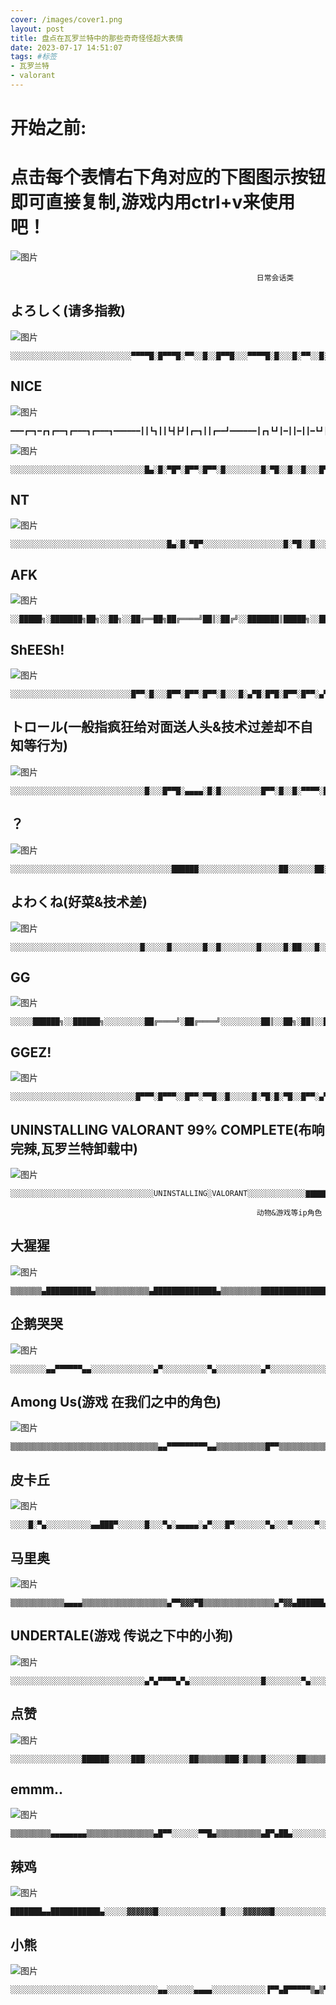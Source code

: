 ```yaml
---
cover: /images/cover1.png
layout: post
title: 盘点在瓦罗兰特中的那些奇奇怪怪超大表情
date: 2023-07-17 14:51:07
tags: #标签
- 瓦罗兰特
- valorant
---
```

开始之前:
===
点击每个表情右下角对应的下图图示按钮即可直接复制,游戏内用ctrl+v来使用吧！
===
![图片](/images/qq.png "点击")

                                                           日常会话类
## よろしく(请多指教)

![图片](/images/2022-09-28_00h10_46.png)

```
░░░░░░░░░░░░░░░░░░░░░░░░░░░▀▀▀▀█░█▀▀▀█░▀▀░░█░░█▀▀█░░░▀▀▀▀█░█░░░█░▀▀░░█░▀▀░░█░░░▀▀▀▀▀░▀▀▀▀▀░▀▀▀▀░░░▀▀▀▀░░░░░░░░░░░░░░░░░░░░░░░░░░░░
```

                                                           
## NICE
![图片](/images/2022-09-27_23h33_06.png)

```
━━━┏━┓━┏┓┏━━┓┏━━━┓┏━━━┓━━━━━━┃┃┗┓┃┃┗┫┣┛┃┏━┓┃┃┏━━┛━━━━━━┃┏┓┗┛┃━┃┃━┃┃━┗┛┃┗━━┓━━━━━━┃┃┗┓┃┃━┃┃━┃┃━┏┓┃┏━━┛━━━━━━┃┃━┃┃┃┏┫┣┓┃┗━┛┃┃┗━━┓━━━━━━┗┛━┗━┛┗━━┛┗━━━┛┗━━━┛━━━
```
                                                      
![图片](/images/2022-09-27_23h34_11.png)
```
░░░░░░░░░░░░░░░░░░░░░░░░░░░░░░█▄░█░▀█▀░█▀▀░█▀▀░█░░░░░░░░█░▀█░░█░░█░░░█▀▀░▀░░░░░░░░▀░░▀░▀▀▀░▀▀▀░▀▀▀░▀░░░░░░░░░░░░░░░░░░░░░░░░░░░░░░
```

                                                           
## NT

![图片](/images/2022-09-27_23h35_13.png)

```
░░░░░░░░░░░░░░░░░░░░░░░░░░░░░░░░░░░█▄░█░▀█▀░░░░░░░░░░░░░░░░░░█░▀█░░█░░░░░░░░░░░░░░░░░░░▀░░▀░░▀░░░░░░░░░░░░░░░░░░░░░░░░░░░░░░░░░░░░
```

                                                           
## AFK

![图片](/images/2022-09-27_23h35_53.png "AFK")

```
░░█████╗░███████╗██╗░░██╗░░██╔══██╗██╔════╝██║░██╔╝░░███████║█████╗░░█████═╝░░░██╔══██║██╔══╝░░██╔═██╗░░░██║░░██║██║░░░░░██║░╚██╗░░╚═╝░░╚═╝╚═╝░░░░░╚═╝░░╚═╝░
```

                                                           
## ShEESh!

![图片](/images/2022-09-27_23h37_12.png "ShEESh!")

```
░░░░░░░░░░░░░░░░░░░░░░░░░░░█▀▀░█░░░█▀▀░█▀▀░█▀▀░█░░░█░▄▀█░█▀█░█▀▀░█▀▀░▄▀█░█▀█░▀░▀▀▀░▀░▀░▀▀▀░▀▀▀░▀▀▀░▀░▀░▀░░░░░░░░░░░░░░░░░░░░░░░░░░
```

                                                           
## トロール(一般指疯狂给对面送人头&技术过差却不自知等行为)

![图片](/images/2022-09-27_23h38_21.png "トロール")

```
░░░░░░░░░░░░░░░░░░░░░░░░░░░░░░█░░░█▀▀█░▄▄▄▄░█░█░░░░░░░░░█▀▀░█░░█░▀▀▀▀░█░█░░░░░░░░░▀░░░▀▀▀▀░░░░░░▀░▀▀░░░░
```

                                                           
## ？

![图片](/images/2022-09-27_23h39_28.png "？")

```
░░░░░░░░░░░░░░░░░░░░░░░░░░░░░░░░░░░░██████░░░░░░░░░░░░░░░░░░██░░░░░░██░░░░░░░░░░░░░░██░░░░░░░░░░██░░░░░░░░░░░░██░░░░░░░░░░██░░░░░░░░░░░░░░░░░░░░░░░░██░░░░░░░░░░░░░░░░░░░░░░██░░░░░░░░░░░░░░░░░░░░░░██░░░░░░░░░░░░░░░░░░░░░░██░░░░░░░░░░░░░░░░░░░░░░░░██░░░░░░░░░░░░░░░░░░░░░░░░░░░░░░░░░░░░░░░░░░░░░░░░░░██░░░░░░░░░░░░░░░░░░░░░░░░██░░░░░░░░░░░░░░░░░░░░░░░░░░░░░░░░░░░░░░
```

                                                           
## よわくね(好菜&技术差)

![图片](/images/2022-09-27_23h40_10.png "よわくね")

```
░░░░░░░░░░░░░░░░░░░░░░░░░░░░░█░░░░░█░░░░░░░█░░█░░░░░░░░█░░░░░█░██░░░█░░██░██░░░░░███░░███░░█░█░░░░██░░█░░░░█░░░░░█░░░█░█░░░░█░░░█░░░░█░░░░██░░░█░█░░░██░░░█░░████░░░██░░░█░░█░░██░░██░░██░░█░░░█░░██░░░█░░█░░███
```

                                                           
## GG

![图片](/images/2022-09-27_23h27_04.png "GG")

```
░░░░░██████╗░░██████╗░░░░░░░░░██╔════╝░██╔════╝░░░░░░░░░██║░░██╗░██║░░██╗░░░░░░░░░██║░░╚██╗██║░░╚██╗░░░░░░░░╚██████╔╝╚██████╔╝░░░░░░░░░╚═════╝░░╚═════╝░░░░░
```

                                                           
## GGEZ!

![图片](/images/2022-09-27_23h41_47.png "GGEZ!")

```
░░░░░░░░░░░░░░░░░░░░░░░░░░░░█▀▀▀░█▀▀▀░░█▀▀░▀▀█░░█░░░░░█░▀█░█░▀█░░█▀▀░▄▀░░░▀░░░░░▀▀▀▀░▀▀▀▀░░▀▀▀░▀▀▀░░▀░░░░░░░░░░░░░░░░░░░░░░░░░░░░░
```

                                                           
## UNINSTALLING VALORANT 99% COMPLETE(布响完辣,瓦罗兰特卸载中)

![图片](/images/2022-09-27_23h43_18.png "valo")
```
░░░░░░░░░░░░░░░░░░░░░░░░░░░░░░░░UNINSTALLING░VALORANT░░░░░░░░░░░░░▇▇▇▇▇▇▇▇▇▇▇▇▇▇▢░░░░░░░░░░░░░╭━╮╭━╮╭╮░╱░░░░░░░░░░░░░░░░╰━┫╰━┫╰╯╱╭╮░░░░░░░░░░░░░░░╰━╯╰━╯░╱░╰╯░░░░░░░░░░░░░░░░░COMPLETE░░░░░░░░░░░░░░░░░░░░░░░░░░░░░░░░░░░░░░░
```

                                                           
                                                           动物&游戏等ip角色
## 大猩猩

![图片](/images/2022-09-27_23h48_00.png "大猩猩")

```
▒▒▒▒▒▒▒▄██████████▄▒▒▒▒▒▒▒▒▒▒▒▒▄██████████████▄▒▒▒▒▒▒▒▒▒██████████████████▒▒▒▒▒▒▒▐███▀▀▀▀▀██▀▀▀▀▀███▌▒▒▒▒▒▒███▒▒▌■▐▒▒▒▒▌■▐▒▒███▒▒▒▒▒▒▐██▄▒▀▀▀▒▒▒▒▀▀▀▒▄██▌▒▒▒▒▒▒▒▀████▒▄▄▒▒▄▄▒████▀▒▒▒▒▒▒▒▒▐███▒▒▒▀▒▒▀▒▒▒███▌▒▒▒▒▒▒▒▒███▒▒▒▒▒▒▒▒▒▒▒▒███▒▒▒▒▒▒▒▒▒██▒▒▀▀▀▀▀▀▀▀▒▒██▒▒▒▒▒▒▒▒▒▒▐██▄▒▒▒▒▒▒▒▒▄██▌▒▒▒▒▒▒▒▒▒▒▒▀████████████▀▒▒▒▒▒▒
```

                                                           
## 企鹅哭哭

![图片](/images/2022-09-27_23h48_43.png "企鹅哭哭")

```
░░░░░░░░▄▄▀▀▀▀▀▀▄▄░░░░░░░░░░░░░░▄▀░░░░░░░░░░▀▄░░░░░░░░░░▄▀░░░░░░░░░░░░░░▀▄░░░░░░░▄░░░░░░░░░░░░░░░░░░▄░░░░░▄░░░▄▄░░░░░░░░░░▄▄░░░▄░░░░░░░▌░░█░░░░░░░░▐░░█░░░░░░░▌░░▀██▀░▄████▄░▒▀██░░▐░░░░░░░▒▒▒▒░█▄▄▄▄█░▒▒▒▒░░░░░░░▀░░▒▒░░░░░░░░░░▒▒▒░░▀░░░░░░▀▄░▒░░░░░░░░░░▒▒░▄▀░░░░░░░░░▀▄▒░░░░░░░░░▒░▄▀░░░░░░░░░░░░░▀▀▀▀▀▀▀▀▀▀░░░░░░░░
```

                                                           
## Among Us(游戏 在我们之中的角色)

![图片](/images/2022-09-27_23h49_31.png "Among Us")

```
▒▒▒▒▒▒▒▒▒▒▒▒▒▒▒▒▒▒▒▒▒▒▒▒▒▒▒▒▒▒▒▒▒▄▄▀▀▀▀▀▀▀▀▀▄▄▒▒▒▒▒▒▒▒▒▒▒█▀▀▒▒▒▒▒▒▒▒▒▒▒▒▀▄▒▒▒▒▒▒▒▄██▄▄▄▄▄▄▄▄▒▒▒▒▒▒▒█▒▒▒▒▒▒█▀▒▒▒▒▒▒▒▒▒▒█▒▒▒▒▒▒█▀▀▄▒▒▒█▒▒▒▒▒▒▒▒▒▒▒█▒▒▒▒▒▒█▒▒█▒▒▒▒▀▄▄▄▄▄▄▄▄▄▄▀▒▒▒▒▒▒█▒▒█▒▒▒▒▒█▒▒▒▒▒▒▒▒▒▒▒▒▒▒▒▒█▒▒█▒▒▒▒▒█▒▒▒▒▒▒▒▒▒▒▒▒▒▒▒▒█▒▒█▒▒▒▒▒█▒▒▒▒▒▒▒▒▒▒▒▒▒▒▒▒█▒▒█▒▒▒▒▒█▒▒▒▒▒▒▒▒▒▒▒▒▒▒▒▒█▒▒█▒
```

                                                           
## 皮卡丘

![图片](/images/2022-09-27_23h50_14.png "皮卡丘")

```
░░░░█░▀▄░░░░░░░░░░▄▄███▀░░░░░░█░░░▀▄░▄▄▄▄▄░▄▀░░░█▀░░░░░░░▀▄░░░▀░░░░░▀░░░▄▀░░░░░░░░░░░▌░▄▄░░░▄▄░▐▀▀░░░░░░░░░░░░▐░░█▄░░░▄█░░▌▄▄▀▀▀▀█░░░░░░▌▄▄▀▀░▄░▀▀▄▄▐░░░░░░█░░░▄▀▀▐▀▀░░░░░░░▀▀▌▄▄▄░░░█░░░█░░░▀▄░░░░░░░▄▀░░░░█▀▀▀
```

                                                           
## 马里奥

![图片](/images/2022-09-27_23h50_44.png "马里奥")

```
▒▒▒▒▒▒▒▒▒▒▒▒▄▄▄▄▒▒▒▒▒▒▒▒▒▒▒▒▒▒▒▒▒▒▒▄▀▀▓▓▓▀█▒▒▒▒▒▒▒▒▒▒▒▒▒▒▒▒▄▀▓▓▄██████▄▒▒▒▒▒▒▒▒▒▒▒▒▒▄█▄█▀░░▄░▄░█▀▒▒▒▒▒▒▒▒▒▒▒▒▄▀░██▄░░▀░▀░▀▄▒▒▒▒▒▒▒▒▒▒▒▒▀▄░░▀░▄█▄▄░░▄█▄▒▒▒▒▒▒▒▒▒▒▒▒▒▀█▄▄░░▀▀▀█▀▒▒▒▒▒▒▒▒▒▒▒▒▒▒▄▀▓▓▓▀██▀▀█▄▀▀▄▒▒▒▒▒▒▒▒▒▒█▓▓▄▀▀▀▄█▄▓▓▀█░█▒▒▒▒▒▒▒▒▒▒▀▄█░░░░░█▀▀▄▄▀█▒▒▒▒▒▒▒▒▒▒▒▒▄▀▀▄▄▄██▄▄█▀▓▓█▒▒▒▒▒▒▒▒▒▒█▀▓█████████▓▓▓█▒▒▒▒▒▒▒▒▒▒█▓▓██▀▀▀▒▒▒▀▄▄█▀▒▒▒▒▒▒▒▒▒▒▒▀▀▒▒▒▒▒▒▒▒▒▒▒▒▒▒▒▒▒▒
```

                                                           
## UNDERTALE(游戏 传说之下中的小狗)

![图片](/images/2022-09-27_23h51_47.png "UNDERTALE")

```
░░░░░░░░░░░░░░░░░░░░░░░░░░░░░░▄▀▄▀▀▀▀▄▀▄░░░░░░░░░░░░░░░░█░░░░░░░░▀▄░░░░░░▄░░░░░░░█░░▀░░▀░░░░░▀▄▄░░█░█░░░░░░█░▄░█▀░▄░░░░░░░▀▀░░█░░░░░░█░░▀▀▀▀░░░░░░░░░░░░█░░░░░░█░░░░░░░░░░░░░░░░░░█░░░░░░█░░░░░░░░░░░░░░░░░░█░░░░░░░█░░▄▄░░▄▄▄▄░░▄▄░░█░░░░░░░░█░▄▀█░▄▀░░█░▄▀█░▄▀░░░░░░░░░▀░░░▀░░░░░▀░░░▀░░░░░░
```

                                                           
## 点赞

![图片](/images/2023-07-11_02h09_51.png "点赞")

```
░░░░░░░░░░░░░░░░██████░░░░░███░░░░░░░░░░██▒▒▒▒▒▒███░█▒▒▒█░░░░░░░██▒▒▒▒▒▒▒▒▒▒▒█░█▒▒▒█░░░░██▒▒▒▒▒▒▒▒▒▒▒▒▒█░░█▒▒▒█░░██▒▒██▒▒▒▒██▒▒▒▒▒░░░█▒▒▒█░█▒▒▒████▒▒████▒▒▒░█████████▒▒▒▒▒▒▒▒▒▒▒▒▒▒▒▒█▒▒▒▒▒▒▒▒▒█▒▒▒▒█▒▒▒▒▒▒▒▒▒▒░█▒▒▒█████▒▒█▒▒▒▒▒▒▒▒▒██▒▒█▒▒▒▒▒▒▒▒▒█▒███████████▒▒▒░█▒▒▒█████▒▒▒▒▒▒▒▒▒▒▒▒▒▒▒▒░░█▒▒▒▒▒▒▒██▒▒▒▒▒▒▒▒▒▒▒▒██░░░███████░░█▒▒▒▒▒▒▒▒▒███░
```

                                                           
## emmm..

![图片](/images/2023-07-11_02h10_46.png "emmm..")

```
▒▒▒▒▒▒▒▒▒▄▄▄▄▄▄▄▄▒▒▒▒▒▒▒▒▒▒▒▒▒▒▒▄█▀▀░░░░░░▀▀█▄▒▒▒▒▒▒▒▒▒▒▄█▀▄██▄░░░░░░░░▀█▄▒▒▒▒▒▒▒█▀░▀░░▄▀░░░░▄▀▀▀▀░▀█▒▒▒▒▒█▀░░░░███░░░░▄█▄░░░░▀█▒▒▒▒█░░░░░░▀░░░░░▀█▀░░░░░█▒▒▒▒█░░░░░░░░░░░░░░░░░░░░█▒▒▒▒█░░██▄░░▀▀▀▀▄▄░░░░░░░█▒▒▒▒▀█░█░█░░░▄▄▄▄▄░░░░░░█▀▒▒▒▒▒▀█▀░▀▀▀▀░▄▄▄▀░░░░▄█▀▒▒▒▒▒▒▒█░░░░░░▀█░░░░░▄█▀▒▒▒▒▒▒▒▒▒█▄░░░░░▀█▄▄▄█▀▀▒▒▒▒▒▒▒▒▒▒▒▒▀▀▀▀▀▀▀▒▒▒▒▒▒▒▒▒▒▒▒▒▒
```

                                                           
## 辣鸡

![图片](/images/2023-07-11_02h11_33.png "辣鸡")

```
███████▄▄███████████▄░░░░░▓▓▓▓▓▓█░░░░░░░░░░░░░░█░░░░▓▓▓▓▓▓█░░░░░░░░░░░░░░█░░░░▓▓▓▓▓▓█░░░░░░░░░░░░░░█░░░░▓▓▓▓▓▓█░░░░░░░░░░░░░░█░░░░▓▓▓▓▓▓█░░░░░░░░░░░░░░█░░░░▓▓▓▓▓▓███░░░░░░░░░░░░█░░░░██████▀░░█░░░░██████▀░░░░░░░░░░░░░░█░░░░█░░░░░░░░░░░░░░░░░░░░░█░░░█░░░░░░░░░░░░░░░░░░░░░░█░░█░░░░░░░░░░░░░░░░░░░░░░█░░█░░░░░░░░░░░░░░░░░░░░░░░▀▀░░░░░░░░░░░░
```

                                                           
## 小熊

![图片](/images/2023-07-11_02h13_45.png "小熊")

```
░░░░░░░░░░░░░░░░░░░░░░░░░░░░░░░░░▄▄░░░░░░▄▄▄▄░░░░░░░░░░░░▐▀▀▄█▀▀▀▀▀▒▄▒▀▌░░░░░░░░░░░▐▒█▀▒▒▒▒▒▒▒▒▀█░░░░░░░░░░░░░█▒▒▒▒▒▒▒▒▒▒▒▀▌░░░░░░░░░░░░▌▒██▒▒▒▒██▒▒▒▐░░░░░░░░░░░░▌▒▒▄▒██▒▄▄▒▒▒▐░░░░░░░░░░░▐▒▒▒▀▄█▀█▄▀▒▒▒▒█▄░░░░░░░░░▀█▄▒▒▐▐▄▌▌▒▒▄▐▄▐░░░░░░░░░▄▀▒▒▄▒▒▀▀▀▒▒▒▒▀▒▀▄░░░░░░░░█▒▀█▀▌▒▒▒▒▒▄▄▄▐▒▒▐░░░░░░░░░▀▄▄▌▌▒▒▒▒▐▒▒▒▀▒▒▐░░░░░░░░░░░░░▐▌▒▒▒▒▀▄▄▄▄▄▀░░░░░░░░░░░░░░▐▄▒▒▒▒▒▒▒▒▐░░░░░░░░░░░░░░░▌▒▒▒▒▄▄▒▒▒▐░░░░░
```

                                                           
